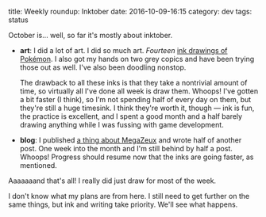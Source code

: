 title: Weekly roundup: Inktober
date: 2016-10-09-16:15
category: dev
tags: status

October is...  well, so far it's mostly about inktober.

- **art**: I did a lot of art.  I did so much art.  _Fourteen_ [ink drawings of Pokémon](https://lexyeevee.tumblr.com/tagged/daily-pok%C3%A9mon).  I also got my hands on two grey copics and have been trying those out as well.  I've also been doodling nonstop.

    The drawback to all these inks is that they take a nontrivial amount of time, so virtually all I've done all week is draw them.  Whoops!  I've gotten a bit faster (I think), so I'm not spending half of every day on them, but they're still a huge timesink.  I think they're worth it, though — ink is fun, the practice is excellent, and I spent a good month and a half barely drawing anything while I was fussing with game development.

- **blog**: I published [a thing about MegaZeux]({filename}/2016-10-06-succeeding-megazeux.markdown) and wrote half of another post.  One week into the month and I'm still behind by half a post.  Whoops!  Progress should resume now that the inks are going faster, as mentioned.

Aaaaaaand that's all!  I really did just draw for most of the week.

I don't know what my plans are from here.  I still need to get further on the same things, but ink and writing take priority.  We'll see what happens.
